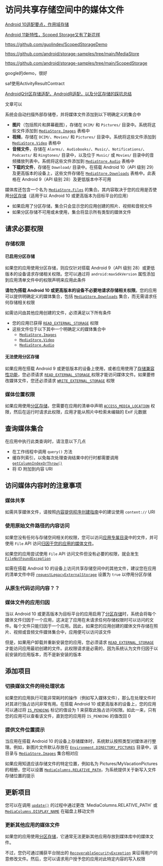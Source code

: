 # 访问共享存储空间中的媒体文件

[Android 10适配要点，作用域存储](https://blog.csdn.net/guolin_blog/article/details/105419420)

[Android 11新特性，Scoped Storage又有了新花样](https://guolin.blog.csdn.net/article/details/113954552)

https://github.com/guolindev/ScopedStorageDemo

https://github.com/android/storage-samples/tree/main/MediaStore

https://github.com/android/storage-samples/tree/main/ScopedStorage

google的demo，很好

saf使用ActivityResultContract

[AndroidQ分区存储适配，AndroidR适配，以及分区存储的踩坑总结](https://blog.csdn.net/sakura____/article/details/119865910?spm=1001.2014.3001.5501)

文章可以



系统会自动扫描外部存储卷，并将媒体文件添加到以下明确定义的集合中

- **图片**（包括照片和屏幕截图），存储在 `DCIM/` 和 `Pictures/` 目录中。系统将这些文件添加到 [`MediaStore.Images`](https://developer.android.com/reference/android/provider/MediaStore.Images?hl=zh-cn) 表格中
- **视频**，存储在 `DCIM/`、`Movies/` 和 `Pictures/` 目录中。系统将这些文件添加到 [`MediaStore.Video`](https://developer.android.com/reference/android/provider/MediaStore.Video?hl=zh-cn) 表格中
- **音频文件**，存储在 `Alarms/`、`Audiobooks/`、`Music/`、`Notifications/`、`Podcasts/` 和 `Ringtones/` 目录中，以及位于 `Music/` 或 `Movies/` 目录中的音频播放列表中。系统将这些文件添加到 [`MediaStore.Audio`](https://developer.android.com/reference/android/provider/MediaStore.Audio?hl=zh-cn) 表格中
- **下载的文件**，存储在 `Download/` 目录中。在搭载 Android 10（API 级别 29）及更高版本的设备上，这些文件存储在 [`MediaStore.Downloads`](https://developer.android.com/reference/android/provider/MediaStore.Downloads?hl=zh-cn) 表格中。此表格在 Android 9（API 级别 28）及更低版本中不可用

媒体库还包含一个名为 [`MediaStore.Files`](https://developer.android.com/reference/android/provider/MediaStore.Files?hl=zh-cn) 的集合。其内容取决于您的应用是否使用[分区存储](https://developer.android.com/training/data-storage?hl=zh-cn#scoped-storage)（适用于以 Android 10 或更高版本为目标平台的应用）

- 如果启用了分区存储，集合只会显示您的应用创建的照片、视频和音频文件
- 如果分区存储不可用或未使用，集合将显示所有类型的媒体文件

## 请求必要权限

### 存储权限

#### 已启用分区存储

如果您的应用使用分区存储，则应仅针对搭载 Android 9（API 级别 28）或更低版本的设备请求存储相关权限。您可以通过将 `android:maxSdkVersion` 属性添加到应用清单文件中的权限声明来应用此条件

**请勿为搭载 Android 10 或更高版本的设备不必要地请求存储相关权限**。您的应用可以提供明确定义的媒体集合，包括 [`MediaStore.Downloads`](https://developer.android.com/reference/android/provider/MediaStore.Downloads?hl=zh-cn) 集合，而无需请求任何存储相关权限

如需访问由其他应用创建的文件，必须满足以下所有条件

- 您的应用已获得 [`READ_EXTERNAL_STORAGE`](https://developer.android.com/reference/android/Manifest.permission#READ_EXTERNAL_STORAGE) 权限
- 这些文件位于以下其中一个明确定义的媒体集合中
  - [`MediaStore.Images`](https://developer.android.com/reference/android/provider/MediaStore.Images)
  - [`MediaStore.Video`](https://developer.android.com/reference/android/provider/MediaStore.Video)
  - [`MediaStore.Audio`](https://developer.android.com/reference/android/provider/MediaStore.Audio)

#### 无法使用分区存储

如果应用在搭载 Android 9 或更低版本的设备上使用，或者应用使用了[存储兼容性功能](https://developer.android.com/training/data-storage/compatibility?hl=zh-cn)，您必须请求 [`READ_EXTERNAL_STORAGE` ](https://developer.android.com/reference/android/Manifest.permission?hl=zh-cn#READ_EXTERNAL_STORAGE)权限才能访问媒体文件。如果要修改媒体文件，您还必须请求 [`WRITE_EXTERNAL_STORAGE`](https://developer.android.com/reference/android/Manifest.permission?hl=zh-cn#WRITE_EXTERNAL_STORAGE) 权限

### 媒体位置权限

如果应用使用[分区存储](https://developer.android.com/training/data-storage?hl=zh-cn#scoped)，您需要在应用的清单中声明 [`ACCESS_MEDIA_LOCATION`](https://developer.android.com/reference/android/Manifest.permission?hl=zh-cn#ACCESS_MEDIA_LOCATION) 权限，然后在运行时请求此权限，应用才能从照片中检索未编辑的 Exif 元数据

## 查询媒体集合

在应用中执行此类查询时，请注意以下几点

- 在工作线程中调用 `query()` 方法
- 缓存列索引，以免每次处理查询结果中的行时都需要调用 [`getColumnIndexOrThrow()`](https://developer.android.com/reference/android/database/Cursor?hl=zh-cn#getColumnIndexOrThrow(java.lang.String))
- 将 ID 附加到内容 URI

## 访问媒体内容时的注意事项

### 媒体共享

如需共享媒体文件，请按照[内容提供程序创建指南](https://developer.android.com/guide/topics/providers/content-provider-creating)中的建议使用 `content://` URI

### 使用原始文件路径的内容访问

如果您没有任何与存储空间相关的权限，您可以访问[应用专属目录](https://developer.android.com/training/data-storage/app-specific)中的文件，并可使用 `File` API 访问[归因于您的应用的媒体文件](https://developer.android.com/training/data-storage/shared/media#app-attribution)。

如果您的应用尝试使用 `File` API 访问文件但没有必要的权限，就会发生 [`FileNotFoundException`](https://developer.android.com/reference/java/io/FileNotFoundException)

如需在搭载 Android 10 的设备上访问共享存储空间中的其他文件，建议您在应用的清单文件中将 [`requestLegacyExternalStorage`](https://developer.android.com/reference/kotlin/android/R.attr?hl=zh-cn#requestLegacyExternalStorage:kotlin.Int) 设置为 `true` 以停用分区存储

### 从原生代码访问内容？？

### 媒体文件的应用归因

当以 Android 10 或更高版本为目标平台的应用启用了[分区存储](https://developer.android.com/training/data-storage?hl=zh-cn#scoped-storage)时，系统会将每个媒体文件归因于一个应用，这决定了应用在未请求任何存储权限时可以访问的文件。每个文件只能归因于一个应用。因此，如果您的应用创建的媒体文件存储在照片、视频或音频文件媒体集合中，应用便可以访问该文件

但是，如果用户卸载并重新安装您的应用，您必须请求 [`READ_EXTERNAL_STORAGE`](https://developer.android.com/reference/android/Manifest.permission?hl=zh-cn#READ_EXTERNAL_STORAGE) 才能访问应用最初创建的文件。此权限请求是必需的，因为系统认为文件归因于以前安装的应用版本，而不是新安装的版本

## 添加项目

### 切换媒体文件的待处理状态

如果您的应用执行可能非常耗时的操作（例如写入媒体文件），那么在处理文件时对其进行独占访问非常有用。在搭载 Android 10 或更高版本的设备上，您的应用可以通过将 [`IS_PENDING`](https://developer.android.com/reference/android/provider/MediaStore.MediaColumns?hl=zh-cn#IS_PENDING) 标记的值设为 1 来获取此独占访问权限。如此一来，只有您的应用可以查看该文件，直到您的应用将 `IS_PENDING` 的值改回 0

### 提供文件位置提示

当应用在搭载 Android 10 的设备上存储媒体时，系统默认按照类型对媒体进行整理。例如，新图片文件默认存放在 [`Environment.DIRECTORY_PICTURES`](https://developer.android.com/reference/android/os/Environment?hl=zh-cn#DIRECTORY_PICTURES) 目录中，该目录与 [`MediaStore.Images`](https://developer.android.com/reference/android/provider/MediaStore.Images?hl=zh-cn) 集合相对应

如果应用知道应该存储文件的特定位置，例如名为 Pictures/MyVacationPictures 的相册，您可以设置 [`MediaColumns.RELATIVE_PATH`](https://developer.android.com/reference/android/provider/MediaStore.MediaColumns?hl=zh-cn#RELATIVE_PATH)，为系统提供关于新写入文件存储位置的提示

## 更新项目

您可以在调用 [`update()`](https://developer.android.com/reference/android/content/ContentResolver?hl=zh-cn#update(android.net.Uri,%20android.content.ContentValues,%20java.lang.String,%20java.lang.String[])) 的过程中通过更改 `MediaColumns.RELATIVE_PATH` 或 [`MediaColumns.DISPLAY_NAME`](https://developer.android.com/reference/android/provider/MediaStore.MediaColumns?hl=zh-cn#DISPLAY_NAME) 在磁盘上移动文件

### 更新其他应用的媒体文件

如果您的应用使用[分区存储](https://developer.android.com/training/data-storage?hl=zh-cn#scoped-storage)，它通常无法更新其他应用存放到媒体库中的媒体文件。

不过，您仍可通过捕获平台抛出的 [`RecoverableSecurityException`](https://developer.android.com/reference/android/app/RecoverableSecurityException?hl=zh-cn) 来征得用户同意修改文件。然后，您可以请求用户授予您的应用对此特定内容的写入权限